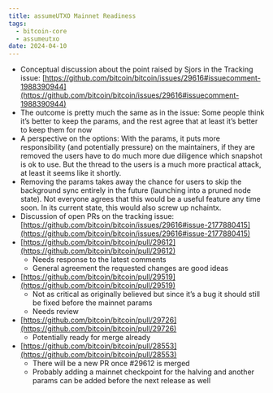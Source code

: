```yaml
---
title: assumeUTXO Mainnet Readiness
tags:
  - bitcoin-core
  - assumeutxo
date: 2024-04-10
---
```

- Conceptual discussion about the point raised by Sjors in the Tracking issue: [https://github.com/bitcoin/bitcoin/issues/29616#issuecomment-1988390944](https://github.com/bitcoin/bitcoin/issues/29616#issuecomment-1988390944)
- The outcome is pretty much the same as in the issue: Some people think it’s better to keep the params, and the rest agree that at least it’s better to keep them for now
- A perspective on the options: With the params, it puts more responsibility (and potentially pressure) on the maintainers, if they are removed the users have to do much more due diligence which snapshot is ok to use. But the thread to the users is a much more practical attack, at least it seems like it shortly.
- Removing the params takes away the chance for users to skip the background sync entirely in the future (launching into a pruned node state). Not everyone agrees that this would be a useful feature any time soon. In its current state, this would also screw up nchaintx.
- Discussion of open PRs on the tracking issue: [https://github.com/bitcoin/bitcoin/issues/29616#issue-2177880415](https://github.com/bitcoin/bitcoin/issues/29616#issue-2177880415)
- [https://github.com/bitcoin/bitcoin/pull/29612](https://github.com/bitcoin/bitcoin/pull/29612)
    - Needs response to the latest comments
    - General agreement the requested changes are good ideas
- [https://github.com/bitcoin/bitcoin/pull/29519](https://github.com/bitcoin/bitcoin/pull/29519)
    - Not as critical as originally believed but since it’s a bug it should still be fixed before the mainnet params
    - Needs review
- [https://github.com/bitcoin/bitcoin/pull/29726](https://github.com/bitcoin/bitcoin/pull/29726)
    - Potentially ready for merge already
- [https://github.com/bitcoin/bitcoin/pull/28553](https://github.com/bitcoin/bitcoin/pull/28553)
    - There will be a new PR once #29612 is merged
    - Probably adding a mainnet checkpoint for the halving and another params can be added before the next release as well
